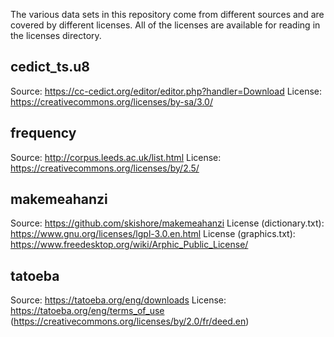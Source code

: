 The various data sets in this repository come from different sources and are covered by different licenses. All of the licenses are available for reading in the licenses directory.

cedict_ts.u8
------------
Source: https://cc-cedict.org/editor/editor.php?handler=Download
License: https://creativecommons.org/licenses/by-sa/3.0/

frequency
---------
Source: http://corpus.leeds.ac.uk/list.html
License: https://creativecommons.org/licenses/by/2.5/

makemeahanzi
------------
Source: https://github.com/skishore/makemeahanzi
License (dictionary.txt): https://www.gnu.org/licenses/lgpl-3.0.en.html
License (graphics.txt): https://www.freedesktop.org/wiki/Arphic_Public_License/

tatoeba
-------
Source: https://tatoeba.org/eng/downloads
License: https://tatoeba.org/eng/terms_of_use (https://creativecommons.org/licenses/by/2.0/fr/deed.en)
